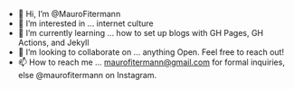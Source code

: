 - 👋 Hi, I’m @MauroFitermann
- 👀 I’m interested in ... internet culture
- 🌱 I’m currently learning ... how to set up blogs with GH Pages, GH Actions, and Jekyll
- 💞️ I’m looking to collaborate on ... anything Open. Feel free to reach out!
- 📫 How to reach me ... maurofitermann@gmail.com for formal inquiries, else @maurofitermann on Instagram.

<!---
MauroFitermann/MauroFitermann is a ✨ special ✨ repository because its `README.md` (this file) appears on your GitHub profile.
You can click the Preview link to take a look at your changes.
--->
